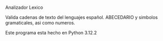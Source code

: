 Analizador Lexico 

Valida cadenas de texto del lenguajes español. ABECEDARIO y simbolos gramaticales, asi como numeros.

Este programa esta hecho en Python 3.12.2
